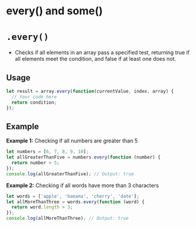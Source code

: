 # every() and some()

# **`.every()`**

- Checks if all elements in an array pass a specified test, returning true if all elements meet the condition, and false if at least one does not.

## Usage

```jsx
let result = array.every(function(currentValue, index, array) {
  // Your code here
  return condition;
});
```

## Example

**Example 1:** Checking if all numbers are greater than 5

```jsx
let numbers = [6, 7, 8, 9, 10];
let allGreaterThanFive = numbers.every(function (number) {
  return number > 5;
});
console.log(allGreaterThanFive); // Output: true
```

**Example 2:** Checking if all words have more than 3 characters

```jsx
let words = ['apple', 'banana', 'cherry', 'date'];
let allMoreThanThree = words.every(function (word) {
  return word.length > 3;
});
console.log(allMoreThanThree); // Output: true
```